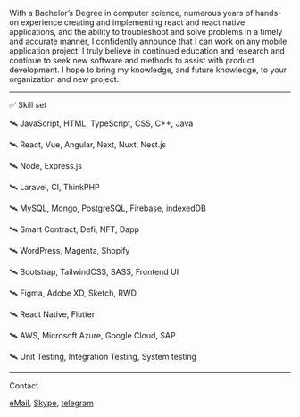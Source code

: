 With a Bachelor’s Degree in computer science, numerous years of hands-on experience creating and implementing react and react native applications, and the ability to troubleshoot and solve problems in a timely and accurate manner, I confidently announce that I can work on any mobile application project. I truly believe in continued education and research and continue to seek new software and methods to assist with product development. I hope to bring my knowledge, and future knowledge, to your organization and new project.

<hr />

✅  Skill set

🛰️  JavaScript, HTML, TypeScript, CSS, C++, Java

🛰️  React, Vue, Angular, Next, Nuxt, Nest.js

🛰️  Node, Express.js

🛰️  Laravel, CI, ThinkPHP

🛰️  MySQL, Mongo, PostgreSQL, Firebase, indexedDB

🛰️  Smart Contract, Defi, NFT, Dapp

🛰️  WordPress, Magenta, Shopify

🛰️  Bootstrap, TailwindCSS, SASS, Frontend UI

🛰️  Figma, Adobe XD, Sketch, RWD

🛰️  React Native, Flutter

🛰️  AWS, Microsoft Azure, Google Cloud, SAP

🛰️  Unit Testing, Integration Testing, System testing

<hr />

Contact

[eMail](mailto:webdevsmart21@gmail.com?Subject=Hello%20Webdevsmart!), [Skype](https://join.skype.com/invite/dlJFnBUSkPkN), [telegram](https://t.me/achilles921)
